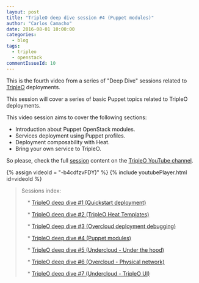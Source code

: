 ```yaml
---
layout: post
title: "TripleO deep dive session #4 (Puppet modules)"
author: "Carlos Camacho"
date: 2016-08-01 10:00:00
categories:
  - blog
tags:
  - tripleo
  - openstack
commentIssueId: 10
---
```


This is the fourth video from a series of "Deep Dive" sessions
related to [TripleO](http://www.tripleo.org/) deployments.

This session will cover a series of basic Puppet topics related to
TripleO deployments.

This video session aims to cover the following sections:

* Introduction about Puppet OpenStack modules.
* Services deployment using Puppet profiles.
* Deployment composability with Heat.
* Bring your own service to TripleO. 

So please, check the full [session](https://www.youtube.com/watch?v=-b4cdfzvFDY)
content on the [TripleO YouTube channel](https://www.youtube.com/channel/UCNGDxZGwUELpgaBoLvABsTA/).

{% assign videoId = "-b4cdfzvFDY)" %}
{% include youtubePlayer.html id=videoId %}

> Sessions index:
>
> &nbsp;&nbsp;&nbsp; * [TripleO deep dive #1 (Quickstart deployment)](http://www.anstack.com/blog/2016/07/11/tripleo-deep-dive-session-1.html)
>
> &nbsp;&nbsp;&nbsp; * [TripleO deep dive #2 (TripleO Heat Templates)](http://www.anstack.com/blog/2016/07/18/tripleo-deep-dive-session-2.html)
>
> &nbsp;&nbsp;&nbsp; * [TripleO deep dive #3 (Overcloud deployment debugging)](http://www.anstack.com/blog/2016/07/22/tripleo-deep-dive-session-3.html)
>
> &nbsp;&nbsp;&nbsp; * [TripleO deep dive #4 (Puppet modules)](http://www.anstack.com/blog/2016/08/01/tripleo-deep-dive-session-4.html)
>
> &nbsp;&nbsp;&nbsp; * [TripleO deep dive #5 (Undercloud - Under the hood)](http://www.anstack.com/blog/2016/08/05/tripleo-deep-dive-session-5.html)
>
> &nbsp;&nbsp;&nbsp; * [TripleO deep dive #6 (Overcloud - Physical network)](http://www.anstack.com/blog/2016/08/15/tripleo-deep-dive-session-6.html)
>
> &nbsp;&nbsp;&nbsp; * [TripleO deep dive #7 (Undercloud - TripleO UI)](http://www.anstack.com/blog/2017/01/16/tripleo-deep-dive-session-7.html)

